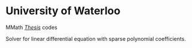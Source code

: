 # University of Waterloo
MMath *[Thesis](https://uwspace.uwaterloo.ca/handle/10012/18243)* codes

Solver for linear differential equation with sparse polynomial coefficients.
